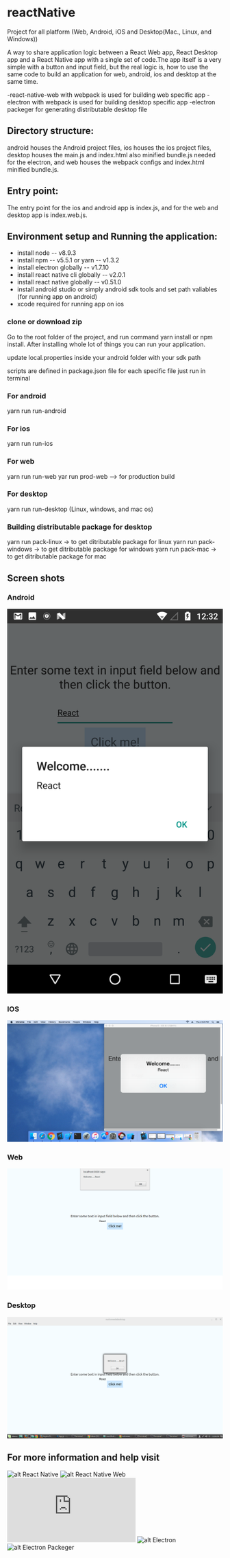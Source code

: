 # reactNative
Project for all platform (Web, Android, iOS and Desktop(Mac., Linux, and Windows))

A way to share application logic between a React Web app, React Desktop app and a React Native app with a single set of code.The app itself is a very simple with a button and input field, but the real logic is, how to use the same code to build an application for web, android, ios and desktop at the same time.

-react-native-web with webpack is used for building web specific app
-electron with webpack is used for building desktop specific app
-electron packeger for generating distributable desktop file

## Directory structure:

android houses the Android project files, ios houses the ios project files, desktop houses the main.js and index.html also minified bundle.js  needed for the electron, and web houses the webpack configs and index.html minified bundle.js.

## Entry point:

The entry point for the ios and android app is index.js, and for the web and desktop app is index.web.js.

## Environment setup and Running the application:

- install node -- v8.9.3
- install npm -- v5.5.1 or yarn -- v1.3.2
- install electron globally -- v1.7.10
- install react native cli globally -- v2.0.1
- install react native globally -- v0.51.0
- install android studio or simply android sdk tools and set path valiables (for running app on android)
- xcode required for running app on ios

### clone or download zip

Go to the root folder of the project, and run command yarn install or npm install. After installing whole lot of things you can run your application.

update local.properties inside your android folder with your sdk path

scripts are defined in package.json file for each specific file
just run in terminal

### For android
yarn run run-android

### For ios
yarn run run-ios

### For web
yarn run run-web
yar run prod-web --> for production build

### For desktop
yarn run run-desktop (Linux, windows, and mac os)

### Building distributable package for desktop
yarn run pack-linux -> to get ditributable package for linux
yarn run pack-windows -> to get ditributable package for windows
yarn run pack-mac -> to get ditributable package for mac

## Screen shots

### Android
![alt android image not found](https://raw.githubusercontent.com/aspiresoftware/reactNative/master/readmeImg/android.png)

### IOS
![alt ios image not found](https://raw.githubusercontent.com/aspiresoftware/reactNative/master/readmeImg/ios.png)

### Web
![alt web image not found](https://raw.githubusercontent.com/aspiresoftware/reactNative/master/readmeImg/web.png)

### Desktop
![alt desktop image not found](https://raw.githubusercontent.com/aspiresoftware/reactNative/master/readmeImg/desktop.png)


## For more information and help visit

![alt React Native](https://facebook.github.io/react-native/)
![alt React Native Web](https://github.com/necolas/react-native-web)
![alt React Native Troubleshooting](https://facebook.github.io/react-native/docs/troubleshooting.html)
![alt Electron](https://electronjs.org/)
![alt Electron Packeger](https://www.npmjs.com/package/electron-packager)
